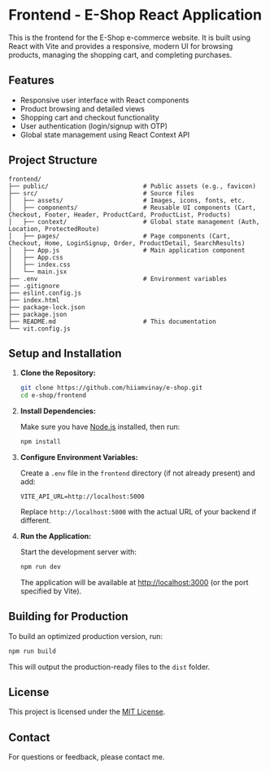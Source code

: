 
# Frontend - E-Shop React Application

This is the frontend for the E-Shop e-commerce website. It is built using React with Vite and provides a responsive, modern UI for browsing products, managing the shopping cart, and completing purchases.

## Features

- Responsive user interface with React components
- Product browsing and detailed views
- Shopping cart and checkout functionality
- User authentication (login/signup with OTP)
- Global state management using React Context API

## Project Structure

```
frontend/
├── public/                          # Public assets (e.g., favicon)
├── src/                             # Source files
│   ├── assets/                      # Images, icons, fonts, etc.
│   ├── components/                  # Reusable UI components (Cart, Checkout, Footer, Header, ProductCard, ProductList, Products)
│   ├── context/                     # Global state management (Auth, Location, ProtectedRoute)
│   ├── pages/                       # Page components (Cart, Checkout, Home, LoginSignup, Order, ProductDetail, SearchResults)
│   ├── App.js                       # Main application component
│   ├── App.css
│   ├── index.css
│   └── main.jsx
├── .env                             # Environment variables
├── .gitignore
├── eslint.config.js
├── index.html
├── package-lock.json
├── package.json
├── README.md                        # This documentation
└── vit.config.js

```
## Setup and Installation

1. **Clone the Repository:**

   ```bash
   git clone https://github.com/hiiamvinay/e-shop.git
   cd e-shop/frontend
   ```

2. **Install Dependencies:**

   Make sure you have [Node.js](https://nodejs.org/) installed, then run:

   ```bash
   npm install
   ```

3. **Configure Environment Variables:**

   Create a `.env` file in the `frontend` directory (if not already present) and add:

   ```dotenv
   VITE_API_URL=http://localhost:5000
   ```

   Replace `http://localhost:5000` with the actual URL of your backend if different.

4. **Run the Application:**

   Start the development server with:

   ```bash
   npm run dev
   ```

   The application will be available at [http://localhost:3000](http://localhost:3000) (or the port specified by Vite).

## Building for Production

To build an optimized production version, run:

```bash
npm run build
```

This will output the production-ready files to the `dist` folder.

## License

This project is licensed under the [MIT License](LICENSE).

## Contact

For questions or feedback, please contact me.
